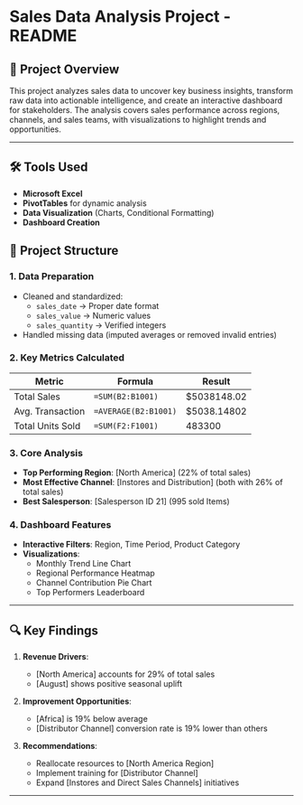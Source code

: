 # Sales Data Analysis Project - README

## 📌 Project Overview
This project analyzes sales data to uncover key business insights, transform raw data into actionable intelligence, and create an interactive dashboard for stakeholders. The analysis covers sales performance across regions, channels, and sales teams, with visualizations to highlight trends and opportunities.

---

## 🛠️ Tools Used
- **Microsoft Excel**
- **PivotTables** for dynamic analysis
- **Data Visualization** (Charts, Conditional Formatting)
- **Dashboard Creation**


## 📂 Project Structure

### 1. Data Preparation
- Cleaned and standardized:
  - `sales_date` → Proper date format
  - `sales_value` → Numeric values
  - `sales_quantity` → Verified integers
- Handled missing data (imputed averages or removed invalid entries)

### 2. Key Metrics Calculated
| Metric | Formula | Result |
|--------|---------|--------|
| Total Sales | `=SUM(B2:B1001)` | $5038148.02 |
| Avg. Transaction | `=AVERAGE(B2:B1001)` | $5038.14802 |
| Total Units Sold | `=SUM(F2:F1001)` | 483300 |

### 3. Core Analysis
- **Top Performing Region**: [North America] (22% of total sales)
- **Most Effective Channel**: [Instores and Distribution] (both with 26% of total sales)
- **Best Salesperson**: [Salesperson ID 21] (995 sold Items)

### 4. Dashboard Features
- **Interactive Filters**: Region, Time Period, Product Category
- **Visualizations**:
  - Monthly Trend Line Chart
  - Regional Performance Heatmap
  - Channel Contribution Pie Chart
  - Top Performers Leaderboard

---

## 🔍 Key Findings
1. **Revenue Drivers**:
   - [North America] accounts for 29% of total sales
   - [August] shows positive seasonal uplift

2. **Improvement Opportunities**:
   - [Africa] is 19% below average
   - [Distributor Channel] conversion rate is 19% lower than others

3. **Recommendations**:
   - Reallocate resources to [North America Region]
   - Implement training for [Distributor Channel]
   - Expand [Instores and Direct Sales Channels] initiatives

---
